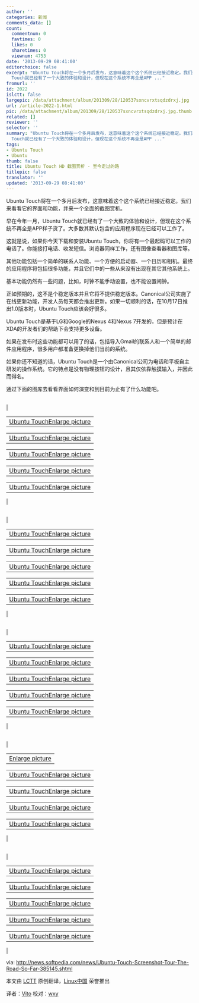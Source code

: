 ```yaml
---
author: ''
categories: 新闻
comments_data: []
count:
  commentnum: 0
  favtimes: 0
  likes: 0
  sharetimes: 0
  viewnum: 4753
date: '2013-09-29 08:41:00'
editorchoice: false
excerpt: "Ubuntu Touch将在一个多月后发布，这意味着这个这个系统已经接近稳定。我们来看看它的界面和功能，并来一个全面的截图赏析。\r\n早在今年一月，Ubuntu
  Touch就已经有了一个大致的体验和设计，但现在这个系统不再全是APP ..."
fromurl: ''
id: 2022
islctt: false
largepic: /data/attachment/album/201309/28/120537sxncvrxtsqdzdrxj.jpg
url: /article-2022-1.html
pic: /data/attachment/album/201309/28/120537sxncvrxtsqdzdrxj.jpg.thumb.jpg
related: []
reviewer: ''
selector: ''
summary: "Ubuntu Touch将在一个多月后发布，这意味着这个这个系统已经接近稳定。我们来看看它的界面和功能，并来一个全面的截图赏析。\r\n早在今年一月，Ubuntu
  Touch就已经有了一个大致的体验和设计，但现在这个系统不再全是APP ..."
tags:
- Ubuntu Touch
- Ubuntu
thumb: false
title: Ubuntu Touch HD 截图赏析 - 至今走过的路
titlepic: false
translator: ''
updated: '2013-09-29 08:41:00'
---
```


Ubuntu Touch将在一个多月后发布，这意味着这个这个系统已经接近稳定。我们来看看它的界面和功能，并来一个全面的截图赏析。


早在今年一月，Ubuntu Touch就已经有了一个大致的体验和设计，但现在这个系统不再全是APP样子货了。大多数其默认包含的应用程序现在已经可以工作了。


这就是说，如果你今天下载和安装Ubuntu Touch，你将有一个最起码可以工作的电话了。你能接打电话、收发短信。浏览器同样工作，还有图像查看器和图库等。


其他功能包括一个简单的联系人功能、一个方便的启动器、一个日历和相机。最终的应用程序将包括很多功能，并且它们中的一些从来没有出现在其它其他系统上。


基本功能仍然有一些问题，比如，时钟不能手动设置，也不能设置闹钟。


正如预期的，这不是个稳定版本并且它将不提供稳定版本。Canonical公司实施了在线更新功能，开发人员每天都会推出更新。如果一切顺利的话，在10月17日推出1.0版本时，Ubuntu Touch应该会好很多。


Ubuntu Touch是基于LG和Google的Nexus 4和Nexus 7开发的，但是预计在XDA的开发者们的帮助下会支持更多设备。


如果在发布时这些功能都可以用了的话，包括导入Gmail的联系人和一个简单的邮件应用程序，很多用户都准备更换掉他们当前的系统。


如果你还不知道的话，Ubuntu Touch是一个由Canonical公司为电话和平板自主研发的操作系统。它的特点是没有物理按钮的设计，且其仅依靠触摸输入，并因此而得名。


通过下面的图库去看看界面如何演变和到目前为止有了什么功能吧。


 




|  |  |  |  |  |  |
| --- | --- | --- | --- | --- | --- |
| 

|  |
| --- |
| [Ubuntu Touch](http://news.softpedia.com/newsImage/Ubuntu-Touch-Screenshot-Tour-The-Road-So-Far-385145-2.jpg/)[Enlarge picture](http://news.softpedia.com/newsImage/Ubuntu-Touch-Screenshot-Tour-The-Road-So-Far-385145-2.jpg/) |



|  |
| --- |
| [Ubuntu Touch](http://news.softpedia.com/newsImage/Ubuntu-Touch-Screenshot-Tour-The-Road-So-Far-385145-3.jpg/)[Enlarge picture](http://news.softpedia.com/newsImage/Ubuntu-Touch-Screenshot-Tour-The-Road-So-Far-385145-3.jpg/) |



|  |
| --- |
| [Ubuntu Touch](http://news.softpedia.com/newsImage/Ubuntu-Touch-Screenshot-Tour-The-Road-So-Far-385145-4.jpg/)[Enlarge picture](http://news.softpedia.com/newsImage/Ubuntu-Touch-Screenshot-Tour-The-Road-So-Far-385145-4.jpg/) |



|  |
| --- |
| [Ubuntu Touch](http://news.softpedia.com/newsImage/Ubuntu-Touch-Screenshot-Tour-The-Road-So-Far-385145-5.jpg/)[Enlarge picture](http://news.softpedia.com/newsImage/Ubuntu-Touch-Screenshot-Tour-The-Road-So-Far-385145-5.jpg/) |



|  |
| --- |
| [Ubuntu Touch](http://news.softpedia.com/newsImage/Ubuntu-Touch-Screenshot-Tour-The-Road-So-Far-385145-6.jpg/)[Enlarge picture](http://news.softpedia.com/newsImage/Ubuntu-Touch-Screenshot-Tour-The-Road-So-Far-385145-6.jpg/) |

 |


 




|  |  |  |  |  |  |
| --- | --- | --- | --- | --- | --- |
| 

|  |
| --- |
| [Ubuntu Touch](http://news.softpedia.com/newsImage/Ubuntu-Touch-Screenshot-Tour-The-Road-So-Far-385145-7.jpg/)[Enlarge picture](http://news.softpedia.com/newsImage/Ubuntu-Touch-Screenshot-Tour-The-Road-So-Far-385145-7.jpg/) |



|  |
| --- |
| [Ubuntu Touch](http://news.softpedia.com/newsImage/Ubuntu-Touch-Screenshot-Tour-The-Road-So-Far-385145-8.jpg/)[Enlarge picture](http://news.softpedia.com/newsImage/Ubuntu-Touch-Screenshot-Tour-The-Road-So-Far-385145-8.jpg/) |



|  |
| --- |
| [Ubuntu Touch](http://news.softpedia.com/newsImage/Ubuntu-Touch-Screenshot-Tour-The-Road-So-Far-385145-9.jpg/)[Enlarge picture](http://news.softpedia.com/newsImage/Ubuntu-Touch-Screenshot-Tour-The-Road-So-Far-385145-9.jpg/) |



|  |
| --- |
| [Ubuntu Touch](http://news.softpedia.com/newsImage/Ubuntu-Touch-Screenshot-Tour-The-Road-So-Far-385145-10.jpg/)[Enlarge picture](http://news.softpedia.com/newsImage/Ubuntu-Touch-Screenshot-Tour-The-Road-So-Far-385145-10.jpg/) |



|  |
| --- |
| [Ubuntu Touch](http://news.softpedia.com/newsImage/Ubuntu-Touch-Screenshot-Tour-The-Road-So-Far-385145-11.jpg/)[Enlarge picture](http://news.softpedia.com/newsImage/Ubuntu-Touch-Screenshot-Tour-The-Road-So-Far-385145-11.jpg/) |

 |


 




|  |  |  |  |  |  |
| --- | --- | --- | --- | --- | --- |
| 

|  |
| --- |
| [Ubuntu Touch](http://news.softpedia.com/newsImage/Ubuntu-Touch-Screenshot-Tour-The-Road-So-Far-385145-12.jpg/)[Enlarge picture](http://news.softpedia.com/newsImage/Ubuntu-Touch-Screenshot-Tour-The-Road-So-Far-385145-12.jpg/) |



|  |
| --- |
| [Ubuntu Touch](http://news.softpedia.com/newsImage/Ubuntu-Touch-Screenshot-Tour-The-Road-So-Far-385145-13.jpg/)[Enlarge picture](http://news.softpedia.com/newsImage/Ubuntu-Touch-Screenshot-Tour-The-Road-So-Far-385145-13.jpg/) |



|  |
| --- |
| [Ubuntu Touch](http://news.softpedia.com/newsImage/Ubuntu-Touch-Screenshot-Tour-The-Road-So-Far-385145-14.jpg/)[Enlarge picture](http://news.softpedia.com/newsImage/Ubuntu-Touch-Screenshot-Tour-The-Road-So-Far-385145-14.jpg/) |



|  |
| --- |
| [Ubuntu Touch](http://news.softpedia.com/newsImage/Ubuntu-Touch-Screenshot-Tour-The-Road-So-Far-385145-15.jpg/)[Enlarge picture](http://news.softpedia.com/newsImage/Ubuntu-Touch-Screenshot-Tour-The-Road-So-Far-385145-15.jpg/) |



|  |
| --- |
| [Ubuntu Touch](http://news.softpedia.com/newsImage/Ubuntu-Touch-Screenshot-Tour-The-Road-So-Far-385145-16.jpg/)[Enlarge picture](http://news.softpedia.com/newsImage/Ubuntu-Touch-Screenshot-Tour-The-Road-So-Far-385145-16.jpg/) |

 |


 




|  |  |  |  |  |  |
| --- | --- | --- | --- | --- | --- |
| 

|  |
| --- |
| [Enlarge picture](http://news.softpedia.com/newsImage/Ubuntu-Touch-Screenshot-Tour-The-Road-So-Far-385145-17.jpg/) |



|  |
| --- |
| [Ubuntu Touch](http://news.softpedia.com/newsImage/Ubuntu-Touch-Screenshot-Tour-The-Road-So-Far-385145-18.jpg/)[Enlarge picture](http://news.softpedia.com/newsImage/Ubuntu-Touch-Screenshot-Tour-The-Road-So-Far-385145-18.jpg/) |



|  |
| --- |
| [Ubuntu Touch](http://news.softpedia.com/newsImage/Ubuntu-Touch-Screenshot-Tour-The-Road-So-Far-385145-19.jpg/)[Enlarge picture](http://news.softpedia.com/newsImage/Ubuntu-Touch-Screenshot-Tour-The-Road-So-Far-385145-19.jpg/) |



|  |
| --- |
| [Ubuntu Touch](http://news.softpedia.com/newsImage/Ubuntu-Touch-Screenshot-Tour-The-Road-So-Far-385145-20.jpg/)[Enlarge picture](http://news.softpedia.com/newsImage/Ubuntu-Touch-Screenshot-Tour-The-Road-So-Far-385145-20.jpg/) |



|  |
| --- |
| [Ubuntu Touch](http://news.softpedia.com/newsImage/Ubuntu-Touch-Screenshot-Tour-The-Road-So-Far-385145-21.jpg/)[Enlarge picture](http://news.softpedia.com/newsImage/Ubuntu-Touch-Screenshot-Tour-The-Road-So-Far-385145-21.jpg/) |

 |


 




|  |  |  |  |  |  |
| --- | --- | --- | --- | --- | --- |
| 

|  |
| --- |
| [Ubuntu Touch](http://news.softpedia.com/newsImage/Ubuntu-Touch-Screenshot-Tour-The-Road-So-Far-385145-22.jpg/)[Enlarge picture](http://news.softpedia.com/newsImage/Ubuntu-Touch-Screenshot-Tour-The-Road-So-Far-385145-22.jpg/) |



|  |
| --- |
| [Ubuntu Touch](http://news.softpedia.com/newsImage/Ubuntu-Touch-Screenshot-Tour-The-Road-So-Far-385145-23.jpg/)[Enlarge picture](http://news.softpedia.com/newsImage/Ubuntu-Touch-Screenshot-Tour-The-Road-So-Far-385145-23.jpg/) |



|  |
| --- |
| [Ubuntu Touch](http://news.softpedia.com/newsImage/Ubuntu-Touch-Screenshot-Tour-The-Road-So-Far-385145-24.jpg/)[Enlarge picture](http://news.softpedia.com/newsImage/Ubuntu-Touch-Screenshot-Tour-The-Road-So-Far-385145-24.jpg/) |



|  |
| --- |
| [Ubuntu Touch](http://news.softpedia.com/newsImage/Ubuntu-Touch-Screenshot-Tour-The-Road-So-Far-385145-25.jpg/)[Enlarge picture](http://news.softpedia.com/newsImage/Ubuntu-Touch-Screenshot-Tour-The-Road-So-Far-385145-25.jpg/) |



|  |
| --- |
| [Ubuntu Touch](http://news.softpedia.com/newsImage/Ubuntu-Touch-Screenshot-Tour-The-Road-So-Far-385145-26.jpg/)[Enlarge picture](http://news.softpedia.com/newsImage/Ubuntu-Touch-Screenshot-Tour-The-Road-So-Far-385145-26.jpg/) |

 |


 


via: <http://news.softpedia.com/news/Ubuntu-Touch-Screenshot-Tour-The-Road-So-Far-385145.shtml>


本文由 [LCTT](https://github.com/LCTT/TranslateProject) 原创翻译，[Linux中国](http://linux.cn/portal.php) 荣誉推出


译者：[Vito](http://linux.cn/space/Vito) 校对：[wxy](http://linux.cn/space/wxy)